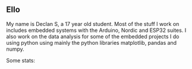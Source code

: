 ## Ello
My name is Declan S, a 17 year old student. Most of the stuff I work on includes embedded systems with the Arduino, Nordic and ESP32 suites. I also work on the data analysis for some of the embedded projects I do using python using mainly the python libraries matplotlib, pandas and numpy.

Some stats:

<!--
**DexterBinary/DexterBinary** is a ✨ _special_ ✨ repository because its `README.md` (this file) appears on your GitHub profile.

Here are some ideas to get you started:

- 🔭 I’m currently working on ...
- 🌱 I’m currently learning ...
- 👯 I’m looking to collaborate on ...
- 🤔 I’m looking for help with ...
- 💬 Ask me about ...
- 📫 How to reach me: ...
- 😄 Pronouns: ...
- ⚡ Fun fact: ...
-->
